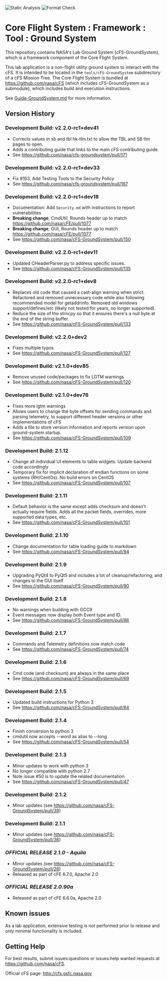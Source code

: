 ![Static Analysis](https://github.com/nasa/cFS-GroundSystem/workflows/Static%20Analysis/badge.svg)
![Format Check](https://github.com/nasa/cFS-GroundSystem/workflows/Format%20Check/badge.svg)

# Core Flight System : Framework : Tool : Ground System

This repository contains NASA's Lab Ground System (cFS-GroundSystem), which is a framework component of the Core Flight System.

This lab application is a non-flight utility ground system to interact with the cFS. It is intended to be located in the `tools/cFS-GroundSystem` subdirectory of a cFS Mission Tree. The Core Flight System is bundled at <https://github.com/nasa/cFS> (which includes cFS-GroundSystem as a submodule), which includes build and execution instructions.

See [Guide-GroundSystem.md](https://github.com/nasa/cFS-GroundSystem/blob/master/Guide-GroundSystem.md) for more information.

## Version History

### Development Build: v2.2.0-rc1+dev41

- Corrects values in sb and tbl hk-tlm.txt to allow the TBL and SB tlm pages to open.
- Adds a contributing guide that links to the main cFS contributing guide.
- See <https://github.com/nasa/cfs-groundsystem/pull/171>

### Development Build: v2.2.0-rc1+dev33

- Fix #163, Add Testing Tools to the Security Policy
- See <https://github.com/nasa/cfs-groundsystem/pull/167>

### Development Build: v2.2.0-rc1+dev18

- Documentation: Add `Security.md` with instructions to report vulnerabilities
- **Breaking change**, CmdUtil, Rounds header up to match <https://github.com/nasa/cFE/pull/1077>
- **Breaking change**, GUI, Rounds header up to match <https://github.com/nasa/cFE/pull/1077>
- See <https://github.com/nasa/cFS-GroundSystem/pull/150>

### Development Build: v2.2.0-rc1+dev11

- Updated CHeaderParser.py to address specific issues.
- See <https://github.com/nasa/cFS-GroundSystem/pull/135>

### Development Build: v2.2.0-rc1+dev8

- Replaces old code that caused a cast-align warning when strict. Refactored and removed unnecessary code while also following recommended model for getaddrinfo. Removed old windows support/defines/etc (likely not tested for years, no longer supported).
- Reduce the size of the strncpy so that it ensures there's a null byte at the end of the string buffer.
- See <https://github.com/nasa/cFS-GroundSystem/pull/133>

### Development Build: v2.2.0+dev2

 - Fixes multiple typos
- See <https://github.com/nasa/cFS-GroundSystem/pull/127>

### Development Build: v2.1.0+dev85

- Remove unused code/packages to fix LGTM warnings
- See <https://github.com/nasa/cFS-GroundSystem/pull/120>

### Development Build: v2.1.0+dev76

- Fixes more lgtm warnings
- Allows users to change the byte offsets for sending commands and parsing telemetry, to support different header versions or other implementations of cFS
- Adds a file to store version information and reports version upon ground-system startup.
- See <https://github.com/nasa/cFS-GroundSystem/pull/109>

### Development Build: 2.1.12

- Change all individual UI elements to table widgets. Update backend code accordingly
- Temporary fix for implicit declaration of endian functions on some systems (RH/CentOs). No build errors on CentOS
- See <https://github.com/nasa/cFS-GroundSystem/pull/107>

### Development Build: 2.1.11

- Default behavior is the same except adds checksum and doesn't actually require fields. Adds all the packet fields, overrides, more supported data types, etc.
- See <https://github.com/nasa/cFS-GroundSystem/pull/101>

### Development Build: 2.1.10

- Change documentation for table loading guide to markdown
- See <https://github.com/nasa/cFS-GroundSystem/pull/94>

### Development Build: 2.1.9

- Upgrading PyQt4 to PyQt5 and includes a lot of cleanup/refactoring, and changes to the GUI itself
- See <https://github.com/nasa/cFS-GroundSystem/pull/90>

### Development Build: 2.1.8

- No warnings when building with GCC9
- Event messages now display both Event type and ID.
- See <https://github.com/nasa/cFS-GroundSystem/pull/86>

### Development Build: 2.1.7

- Commands and Telemetry definitions now match code
- See <https://github.com/nasa/cFS-GroundSystem/pull/74>

### Development Build: 2.1.6

- Cmd code (and checksum) are always in the same place
- See <https://github.com/nasa/cFS-GroundSystem/pull/69>

### Development Build: 2.1.5

- Updated build instructions for Python 3
- See <https://github.com/nasa/cFS-GroundSystem/pull/64>

### Development Build: 2.1.4

- Finish conversion to python 3
- cmdutil now accepts --word as alias to --long
- See <https://github.com/nasa/cFS-GroundSystem/pull/54>

### Development Build: 2.1.3

- Minor updates to work with python 3
- No longer compatible with python 2.7
- Note issue #50 is to update the related documentation
- See <https://github.com/nasa/cFS-GroundSystem/pull/47>

### Development Build: 2.1.2

- Minor updates (see <https://github.com/nasa/cFS-GroundSystem/pull/39>)

### Development Build: 2.1.1

- Minor updates (see <https://github.com/nasa/cFS-GroundSystem/pull/36>)

### **_OFFICIAL RELEASE 2.1.0 - Aquila_**

- Minor updates (see <https://github.com/nasa/cFS-GroundSystem/pull/26>)
- Released as part of cFE 6.7.0, Apache 2.0

### **_OFFICIAL RELEASE 2.0.90a_**

- Released as part of cFE 6.6.0a, Apache 2.0

## Known issues

As a lab application, extensive testing is not performed prior to release and only minimal functionality is included.

## Getting Help

For best results, submit issues:questions or issues:help wanted requests at <https://github.com/nasa/cFS>.

Official cFS page: <http://cfs.gsfc.nasa.gov>
